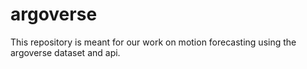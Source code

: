 # argoverse
This repository is meant for our work on motion forecasting using the argoverse dataset and api.
